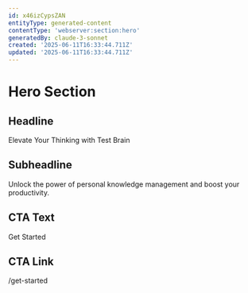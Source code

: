 ```yaml
---
id: x46izCypsZAN
entityType: generated-content
contentType: 'webserver:section:hero'
generatedBy: claude-3-sonnet
created: '2025-06-11T16:33:44.711Z'
updated: '2025-06-11T16:33:44.711Z'
---
```

# Hero Section

## Headline
Elevate Your Thinking with Test Brain

## Subheadline
Unlock the power of personal knowledge management and boost your productivity.

## CTA Text
Get Started

## CTA Link
/get-started
